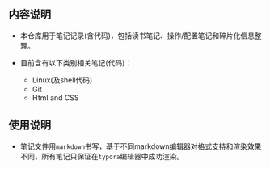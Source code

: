 ## 内容说明
- 本仓库用于笔记记录(含代码)，包括读书笔记、操作/配置笔记和碎片化信息整理。

- 目前含有以下类别相关笔记(代码)：
  - Linux(及shell代码)
  - Git
  - Html and CSS

## 使用说明
- 笔记文件用`markdown`书写，基于不同markdown编辑器对格式支持和渲染效果不同，所有笔记只保证在`typora`编辑器中成功渲染。

